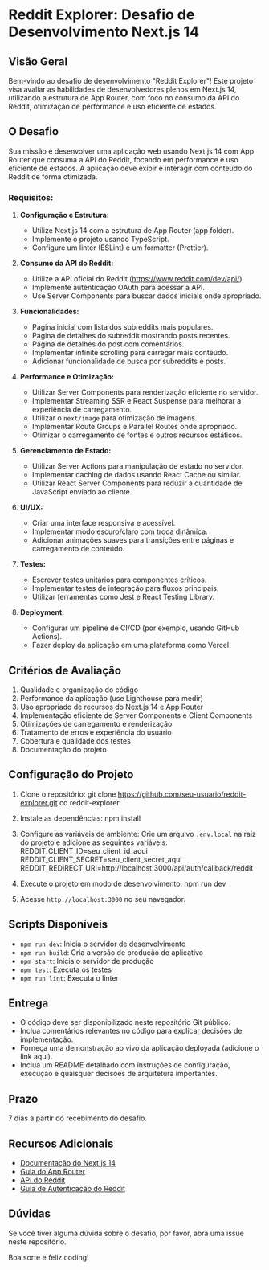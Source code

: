 # Reddit Explorer: Desafio de Desenvolvimento Next.js 14

## Visão Geral

Bem-vindo ao desafio de desenvolvimento "Reddit Explorer"! Este projeto visa avaliar as habilidades de desenvolvedores plenos em Next.js 14, utilizando a estrutura de App Router, com foco no consumo da API do Reddit, otimização de performance e uso eficiente de estados.

## O Desafio

Sua missão é desenvolver uma aplicação web usando Next.js 14 com App Router que consuma a API do Reddit, focando em performance e uso eficiente de estados. A aplicação deve exibir e interagir com conteúdo do Reddit de forma otimizada.

### Requisitos:

1. **Configuração e Estrutura:**

   - Utilize Next.js 14 com a estrutura de App Router (app folder).
   - Implemente o projeto usando TypeScript.
   - Configure um linter (ESLint) e um formatter (Prettier).

2. **Consumo da API do Reddit:**

   - Utilize a API oficial do Reddit (https://www.reddit.com/dev/api/).
   - Implemente autenticação OAuth para acessar a API.
   - Use Server Components para buscar dados iniciais onde apropriado.

3. **Funcionalidades:**

   - Página inicial com lista dos subreddits mais populares.
   - Página de detalhes do subreddit mostrando posts recentes.
   - Página de detalhes do post com comentários.
   - Implementar infinite scrolling para carregar mais conteúdo.
   - Adicionar funcionalidade de busca por subreddits e posts.

4. **Performance e Otimização:**

   - Utilizar Server Components para renderização eficiente no servidor.
   - Implementar Streaming SSR e React Suspense para melhorar a experiência de carregamento.
   - Utilizar o `next/image` para otimização de imagens.
   - Implementar Route Groups e Parallel Routes onde apropriado.
   - Otimizar o carregamento de fontes e outros recursos estáticos.

5. **Gerenciamento de Estado:**

   - Utilizar Server Actions para manipulação de estado no servidor.
   - Implementar caching de dados usando React Cache ou similar.
   - Utilizar React Server Components para reduzir a quantidade de JavaScript enviado ao cliente.

6. **UI/UX:**

   - Criar uma interface responsiva e acessível.
   - Implementar modo escuro/claro com troca dinâmica.
   - Adicionar animações suaves para transições entre páginas e carregamento de conteúdo.

7. **Testes:**

   - Escrever testes unitários para componentes críticos.
   - Implementar testes de integração para fluxos principais.
   - Utilizar ferramentas como Jest e React Testing Library.

8. **Deployment:**
   - Configurar um pipeline de CI/CD (por exemplo, usando GitHub Actions).
   - Fazer deploy da aplicação em uma plataforma como Vercel.

## Critérios de Avaliação

1. Qualidade e organização do código
2. Performance da aplicação (use Lighthouse para medir)
3. Uso apropriado de recursos do Next.js 14 e App Router
4. Implementação eficiente de Server Components e Client Components
5. Otimizações de carregamento e renderização
6. Tratamento de erros e experiência do usuário
7. Cobertura e qualidade dos testes
8. Documentação do projeto

## Configuração do Projeto

1. Clone o repositório:
   git clone https://github.com/seu-usuario/reddit-explorer.git
   cd reddit-explorer

2. Instale as dependências:
   npm install

3. Configure as variáveis de ambiente:
   Crie um arquivo `.env.local` na raiz do projeto e adicione as seguintes variáveis:
   REDDIT_CLIENT_ID=seu_client_id_aqui
   REDDIT_CLIENT_SECRET=seu_client_secret_aqui
   REDDIT_REDIRECT_URI=http://localhost:3000/api/auth/callback/reddit

4. Execute o projeto em modo de desenvolvimento:
   npm run dev

5. Acesse `http://localhost:3000` no seu navegador.

## Scripts Disponíveis

- `npm run dev`: Inicia o servidor de desenvolvimento
- `npm run build`: Cria a versão de produção do aplicativo
- `npm start`: Inicia o servidor de produção
- `npm test`: Executa os testes
- `npm run lint`: Executa o linter

## Entrega

- O código deve ser disponibilizado neste repositório Git público.
- Inclua comentários relevantes no código para explicar decisões de implementação.
- Forneça uma demonstração ao vivo da aplicação deployada (adicione o link aqui).
- Inclua um README detalhado com instruções de configuração, execução e quaisquer decisões de arquitetura importantes.

## Prazo

7 dias a partir do recebimento do desafio.

## Recursos Adicionais

- [Documentação do Next.js 14](https://nextjs.org/docs)
- [Guia do App Router](https://nextjs.org/docs/app)
- [API do Reddit](https://www.reddit.com/dev/api/)
- [Guia de Autenticação do Reddit](https://github.com/reddit-archive/reddit/wiki/OAuth2)

## Dúvidas

Se você tiver alguma dúvida sobre o desafio, por favor, abra uma issue neste repositório.

Boa sorte e feliz coding!
